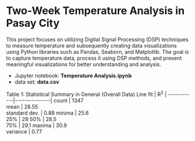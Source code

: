 # Two-Week Temperature Analysis in Pasay City

This project focuses on utilizing Digital Signal Processing (DSP) techniques to measure temperature and subsequently creating data visualizations using Python libraries such as Pandas, Seaborn, and Matplotlib. The goal is to capture temperature data, process it using DSP methods, and present meaningful visualizations for better understanding and analysis.

- Jupyter notebook: **Temperature Analysis.ipynb**
- data set: **data.csv**

Table 1: Statistical Summary in General (Overall Data)
Line fit    | R<sup>2</sup> | 
------------|---------------|
count          | 1347     
mean           | 28.55     
standard dev.  | 0.88
minima         | 25.6  
25%            | 28
50%            | 28.5   
75%            | 29.1
maxima         | 30.9   
variance       | 0.77    
 
